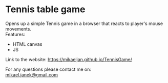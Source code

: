 # Tennis table game

Opens up a simple Tennis game in a browser that reacts to player's mouse movements.<br />
Features: <br />
- HTML canvas
- JS

Link to the website:
https://mikaeljan.github.io/TennisGame/ <br />

For any questions please contact me on:<br />
mikael.janek@gmail.com

